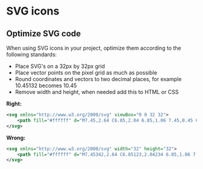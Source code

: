 # SVG icons

## Optimize SVG code
When using SVG icons in your project, optimize them according to the following standards:
- Place SVG's on a 32px by 32px grid
- Place vector points on the pixel grid as much as possible
- Round coordinates and vectors to two decimal places, for example 10.45132 becomes 10.45
- Remove width and height, when needed add this to HTML or CSS

**Right:**
```svg
<svg xmlns="http://www.w3.org/2000/svg" viewBox="0 0 32 32">
	<path fill="#ffffff" d="M7.45,2.64 C6.85,2.04 6.85,1.06 7.45,0.45 C8.05,-0.15 9.02,-0.15 9.62,0.45 L25,16 L9.62,31.55 C9.02,32.15 8.05,32.15 7.45,31.55 C6.85,30.94 6.85,29.96 7.45,29.36 L20.67,16 L7.45,2.64 Z"/>
</svg>
```

**Wrong:**
```svg
<svg xmlns="http://www.w3.org/2000/svg" width="32" height="32">
	<path fill="#ffffff" d="M7.45342,2.64 C6.85123,2.04234 6.85,1.06 7.451234,0.451234 C8.051231,-0.1534 9.02,-0.1523 9.62,0.45479 L25,16125 L9.62,31.55234 C9.02,32.15 8.05,32.15 7.45,31.55234 C6.85,30.944356 6.85,29.964536 7.45,29.36859 L20.67,16241 L7.45,2.64327 Z"/>
</svg>
```